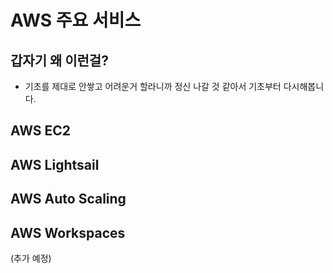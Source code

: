 # AWS 주요 서비스
## 갑자기 왜 이런걸?
- 기초를 제대로 안쌓고 어려운거 할라니까 정신 나갈 것 같아서 기초부터 다시해봅니다.

## AWS EC2

## AWS Lightsail

## AWS Auto Scaling

## AWS Workspaces

(추가 예정)
